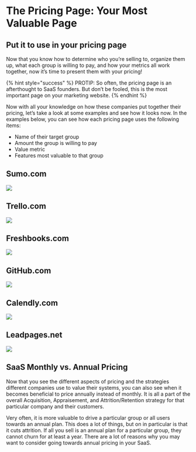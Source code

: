 # The Pricing Page: Your Most Valuable Page

## Put it to use in your pricing page

Now that you know how to determine who you’re selling to, organize them up, what each group is willing to pay, and how your metrics all work together, now it’s time to present them with your pricing!

{% hint style="success" %}
PROTIP: So often, the pricing page is an afterthought to SaaS founders. But don’t be fooled, this is the most important page on your marketing website.
{% endhint %}

Now with all your knowledge on how these companies put together their pricing, let’s take a look at some examples and see how it looks now. In the examples below, you can see how each pricing page uses the following items:

* Name of their target group
* Amount the group is willing to pay
* Value metric
* Features most valuable to that group

## Sumo.com

![](https://lh3.googleusercontent.com/q2o8nsA1wQST3eMpMmU24eYSxitObjgRA0qd6eiw_1o0r1FhJ-styoG0peg7yhjmI0H_epwamlTQxeQdu53x4EAfxLJJoBPmWzKoDekLxKjQ6I4x-VXd-Om_y2ucmRZPQhe4Q7BH)

## Trello.com

![](https://lh3.googleusercontent.com/HPmjTaeC82jjCtzkRvosne0-ZHVyAb2YqYW4zI8kw6uf8buS-RTEusH3miAlPu01NVMO2MAxxRqkbQU3mtqbtsmApLuJoTkzgwwnqbJS6Lz_OB0vpN0e9f9FmOUNhRNkOZHmbz_n)

## Freshbooks.com

![](https://lh6.googleusercontent.com/BLJzBP4HWYgG7ECDOTyNJpNXF6sRuem1H1KkSiPmXFS-K6mCx1JhOEwI3SQIeSmmV2Vm3RcS4o94eLP3y3kh0zfTgNDsODLik-80QW614A2sCM6qii8D5VQb-pbbuXTM2L55WFOT)

## GitHub.com

![](https://lh4.googleusercontent.com/rXXXCZEt8881Y_Jsh00Bmz4fMXfXQKW7EYq4h1cS_LsD8GwuzdhEMdDYfMNYUHOln982QDtX_09LMWtTkH--JylBujtZsb2htAkZYGjO56x0TwbXG4hRhm89l5OUvtYc3wxjgF7n)

## Calendly.com

![](https://lh6.googleusercontent.com/u5wbJ6w-QNO5frWZQVXOnXjcx8frBEjxoDbtzJoAPGSkD-5_j_0dOqg4p_ON-POCPJGo3epGXj9CdZD76lS-p0ccs5NFvtNACSLoPrSjku394tL2Cs_J6gEqPyV0cHH-8TmhrJGa)

## Leadpages.net

![](https://lh3.googleusercontent.com/81MgSybG8xeXIA1bqKl-T6GvT0S3bjPfFdlkRiPldn7eHeuPvyfVSewGDDCOiVYdIYw0q7Rn9ZS42jUcG4xko-Oc36A94Wo7B_arbcGIY7Y8XMJdauUXfYLVHRjhjGSTn627DFbR)

## SaaS Monthly vs. Annual Pricing

Now that you see the different aspects of pricing and the strategies different companies use to value their systems, you can also see when it becomes beneficial to price annually instead of monthly. It is all a part of the overall Acquisition, Appraisement, and Attrition/Retention strategy for that particular company and their customers.

Very often, it is more valuable to drive a particular group or all users towards an annual plan. This does a lot of things, but on in particular is that it cuts attrition. If all you sell is an annual plan for a particular group, they cannot churn for at least a year. There are a lot of reasons why you may want to consider going towards annual pricing in your SaaS.


